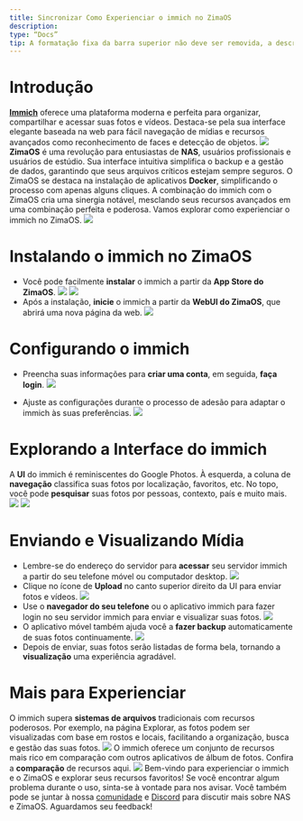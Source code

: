 ```yaml
---
title: Sincronizar Como Experienciar o immich no ZimaOS
description:
type: “Docs”
tip: A formatação fixa da barra superior não deve ser removida, a descrição é a descrição do artigo; se não preenchida, o conteúdo será cortado a partir do primeiro parágrafo.
---
```

# Introdução
[**Immich**](https://immich.app/) oferece uma plataforma moderna e perfeita para organizar, compartilhar e acessar suas fotos e vídeos. Destaca-se pela sua interface elegante baseada na web para fácil navegação de mídias e recursos avançados como reconhecimento de faces e detecção de objetos.
![](https://manage.icewhale.io/api/static/docs/1726651419402_image.png)
**ZimaOS** é uma revolução para entusiastas de **NAS**, usuários profissionais e usuários de estúdio. Sua interface intuitiva simplifica o backup e a gestão de dados, garantindo que seus arquivos críticos estejam sempre seguros. O ZimaOS se destaca na instalação de aplicativos **Docker**, simplificando o processo com apenas alguns cliques.
A combinação do immich com o ZimaOS cria uma sinergia notável, mesclando seus recursos avançados em uma combinação perfeita e poderosa. Vamos explorar como experienciar o immich no ZimaOS.
![](https://manage.icewhale.io/api/static/docs/1726651447238_image.png)
# Instalando o immich no ZimaOS
* Você pode facilmente **instalar** o immich a partir da **App Store do ZimaOS**.
![](https://manage.icewhale.io/api/static/docs/1726651465099_image.png)
![](https://manage.icewhale.io/api/static/docs/1726651473344_image.png)
* Após a instalação, **inicie** o immich a partir da **WebUI do ZimaOS**, que abrirá uma nova página da web.
![](https://manage.icewhale.io/api/static/docs/1726651486419_image.png)
# Configurando o immich
* Preencha suas informações para **criar uma conta**, em seguida, **faça login**.
![](https://manage.icewhale.io/api/static/docs/1726651524955_image.png)

* Ajuste as configurações durante o processo de adesão para adaptar o immich às suas preferências.
![](https://manage.icewhale.io/api/static/docs/1726651594917_image.png)
# Explorando a Interface do immich
A **UI** do immich é reminiscentes do Google Photos. À esquerda, a coluna de **navegação** classifica suas fotos por localização, favoritos, etc. No topo, você pode **pesquisar** suas fotos por pessoas, contexto, país e muito mais.
![](https://manage.icewhale.io/api/static/docs/1726651699511_image.png)
![](https://manage.icewhale.io/api/static/docs/1726651704464_image.png)
# Enviando e Visualizando Mídia
* Lembre-se do endereço do servidor para **acessar** seu servidor immich a partir do seu telefone móvel ou computador desktop.
![](https://manage.icewhale.io/api/static/docs/1726651723629_image.png)
* Clique no ícone de **Upload** no canto superior direito da UI para enviar fotos e vídeos.
![](https://manage.icewhale.io/api/static/docs/1726651742885_image.png)
* Use o **navegador do seu telefone** ou o aplicativo immich para fazer login no seu servidor immich para enviar e visualizar suas fotos.
![](https://manage.icewhale.io/api/static/docs/1726651761904_image.png)
* O aplicativo móvel também ajuda você a **fazer backup** automaticamente de suas fotos continuamente.
![](https://manage.icewhale.io/api/static/docs/1726651793026_image.png)
* Depois de enviar, suas fotos serão listadas de forma bela, tornando a **visualização** uma experiência agradável.

# Mais para Experienciar
O immich supera **sistemas de arquivos** tradicionais com recursos poderosos. Por exemplo, na página Explorar, as fotos podem ser visualizadas com base em rostos e locais, facilitando a organização, busca e gestão das suas fotos.
![](https://manage.icewhale.io/api/static/docs/1726651833123_image.png)
O immich oferece um conjunto de recursos mais rico em comparação com outros aplicativos de álbum de fotos. Confira a **comparação** de recursos aqui.
![](https://manage.icewhale.io/api/static/docs/1726651848750_image.png)
Bem-vindo para experienciar o immich e o ZimaOS e explorar seus recursos favoritos!
Se você encontrar algum problema durante o uso, sinta-se à vontade para nos avisar. Você também pode se juntar à nossa [comunidade](https://community.zimaspace.com/) e [Discord](https://discord.com/invite/f9nzbmpMtU) para discutir mais sobre NAS e ZimaOS. Aguardamos seu feedback!